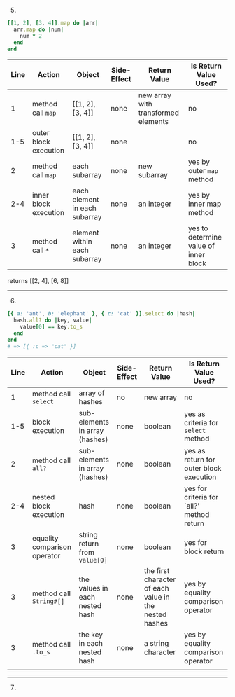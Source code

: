 5. 
```ruby
[[1, 2], [3, 4]].map do |arr|
  arr.map do |num|
    num * 2
  end
end
```


| Line  |  Action |  Object | Side-Effect  |  Return Value | Is Return Value Used?  |
|---|---|---|---|---|---|
| 1  | method call `map`   | [[1, 2], [3, 4]]  | none  | new array with transformed elements  | no  |
| 1-5  | outer block execution  | [[1, 2], [3, 4]]  | none  |   | no  |
| 2  | method call `map`  | each subarray  | none  | new subarray  | yes by outer `map` method  | 
| 2-4  | inner block execution  | each element in each subarray  | none  | an integer  | yes by inner map method  |
| 3  | method call `*`  | element within each subarray  | none  | an integer | yes to determine value of inner block  |

returns [[2, 4], [6, 8]]
___

6. 
```ruby
[{ a: 'ant', b: 'elephant' }, { c: 'cat' }].select do |hash|
  hash.all? do |key, value|
    value[0] == key.to_s
  end
end
# => [{ :c => "cat" }]
```

| Line  |  Action |  Object | Side-Effect  |  Return Value | Is Return Value Used?  |
|---|---|---|---|---|---|
| 1  | method call `select`  | array of hashes  | no  | new array  | no  |
| 1-5  | block execution  | sub-elements in array (hashes)  | none  | boolean  | yes as criteria for `select` method  |
| 2  | method call `all?`  | sub-elements in array (hashes)  | none  | boolean  | yes as return for outer block execution  |
| 2-4  | nested block execution  | hash  | none  | boolean  | yes for criteria for `all?' method return  |
| 3  | equality comparison operator | string return from `value[0]`  |  none | boolean |  yes for block return |
| 3  | method call `String#[]`  | the values in each nested hash  | none  | the first character of each value in the nested hashes  | yes by equality comparison operator  |
| 3  | method call `.to_s`  | the key in each nested hash  | none  | a string character | yes by equality comparison operator  |
|   |   |   |   |   |   |

---

7.
